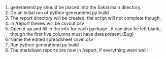 1. generatemd.py should be placed into the Sakai main directory.
2. Do an initial run of python generatemd.py build
3. The report directory will be created, the script will not complete though.
4. In /report therew will be csvout.csv
5. Open it up and fill in the info for each package...it can also be left blank, though the first five columns must have data present.(Bug)
6. Name the edited spreadsheet csvin.csv
7. Run python generatemd.py build
8. The markdown reports are now in /report, if everything went well!

